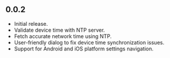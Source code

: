 ## 0.0.2

* Initial release.
* Validate device time with NTP server.
* Fetch accurate network time using NTP.
* User-friendly dialog to fix device time synchronization issues.
* Support for Android and iOS platform settings navigation.

